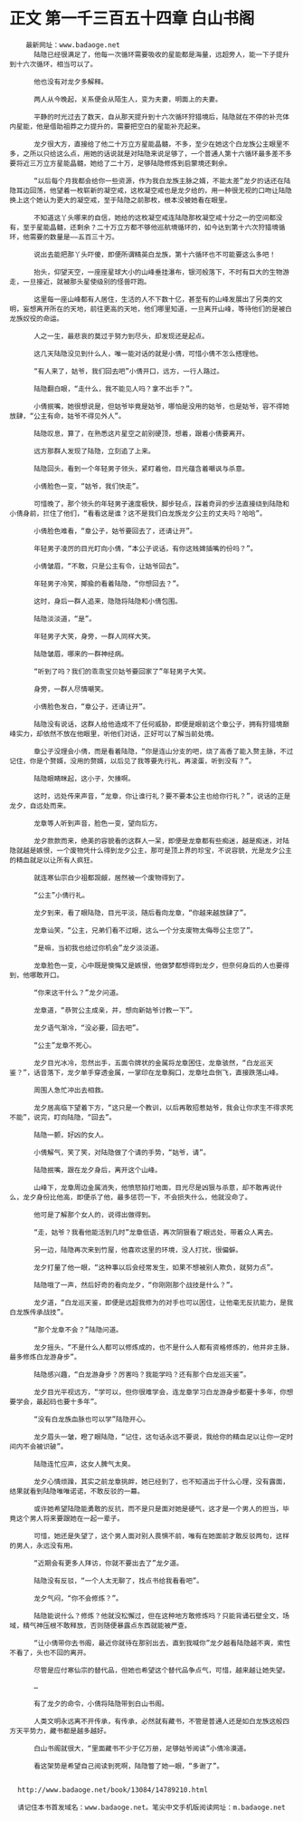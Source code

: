 # 正文 第一千三百五十四章 白山书阁
        最新网址：www.badaoge.net
          陆隐已经很满足了，他每一次循环需要吸收的星能都是海量，远超旁人，能一下子提升到十六次循环，相当可以了。
      
          他也没有对龙夕多解释。
      
          两人从今晚起，关系便会从陌生人，变为夫妻，明面上的夫妻。
      
          平静的时光过去了数天，自从那天提升到十六次循环狩猎境后，陆隐就在不停的补充体内星能，他是借助祖莽之力提升的，需要把空白的星能补充起来。
      
          龙夕很大方，直接给了他二十万立方星能晶髓，不多，至少在她这个白龙族公主眼里不多，之所以只给这么点，用她的话说就是对陆隐来说足够了，一个普通人第十六循环最多差不多要将近三万立方星能晶髓，她给了二十万，足够陆隐修炼到启蒙境还剩余。
      
          “以后每个月我都会给你一些资源，作为我白龙族主脉之婿，不能太差”龙夕的话还在陆隐耳边回荡，他望着一枚崭新的凝空戒，这枚凝空戒也是龙夕给的，用一种很无视的口吻让陆隐换上这个她认为更大的凝空戒，至于陆隐之前那枚，根本没被她看在眼里。
      
          不知道这丫头哪来的自信，她给的这枚凝空戒连陆隐那枚凝空戒十分之一的空间都没有，至于星能晶髓，还剩余？二十万立方都不够他巡航境循环的，如今达到第十六次狩猎境循环，他需要的数量是——五百三十万。
      
          说出去能把那丫头吓傻，即便所谓精英白龙族，第十六循环也不可能要这么多吧！
      
          抬头，仰望天空，一座座星球大小的山峰垂挂瀑布，银河般落下，不时有巨大的生物游走，一旦接近，就被那头星使级别的怪兽吓跑。
      
          这里每一座山峰都有人居住，生活的人不下数十亿，甚至有的山峰发展出了另类的文明，妄想离开所在的天地，前往更高的天地，他们哪里知道，一旦离开山峰，等待他们的是被白龙族奴役的命运。
      
          人之一生，最悲哀的莫过于努力到尽头，却发现还是起点。
      
          这几天陆隐没见到什么人，唯一能对话的就是小倩，可惜小倩不怎么搭理他。
      
          “有人来了，姑爷，我们回去吧”小倩开口，远方，一行人路过。
      
          陆隐翻白眼，“走什么，我不能见人吗？拿不出手？”。
      
          小倩抿嘴，她很想说是，但姑爷毕竟是姑爷，哪怕是没用的姑爷，也是姑爷，容不得她放肆，“公主有命，姑爷不得见外人”。
      
          陆隐叹息，算了，在熟悉这片星空之前别硬顶，想着，跟着小倩要离开。
      
          远方那群人发现了陆隐，立刻追了上来。
      
          陆隐回头，看到一个年轻男子领头，紧盯着他，目光蕴含着嘲讽与杀意。
      
          小倩脸色一变，“姑爷，我们快走”。
      
          可惜晚了，那个领头的年轻男子速度极快，脚步轻点，踩着奇异的步法直接绕到陆隐和小倩身前，拦住了他们，“看看这是谁？这不是我们白龙族龙夕公主的丈夫吗？哈哈”。
      
          小倩脸色难看，“章公子，姑爷要回去了，还请让开”。
      
          年轻男子凌厉的目光盯向小倩，“本公子说话，有你这贱婢插嘴的份吗？”。
      
          小倩皱眉，“不敢，只是公主有令，让姑爷回去”。
      
          年轻男子冷笑，揶揄的看着陆隐，“你想回去？”。
      
          这时，身后一群人追来，隐隐将陆隐和小倩包围。
      
          陆隐淡淡道，“是”。
      
          年轻男子大笑，身旁，一群人同样大笑。
      
          陆隐皱眉，哪来的一群神经病。
      
          “听到了吗？我们的乖乖宝贝姑爷要回家了”年轻男子大笑。
      
          身旁，一群人尽情嘲笑。
      
          小倩脸色发白，“章公子，还请让开”。
      
          陆隐没有说话，这群人给他造成不了任何威胁，即便是眼前这个章公子，拥有狩猎境巅峰实力，却依然不放在他眼里，听他们对话，正好可以了解当前处境。
      
          章公子没理会小倩，而是看着陆隐，“你是连山分支的吧，烧了高香了能入赘主脉，不过记住，你是个赘婿，没用的赘婿，以后见了我等要先行礼，再滚蛋，听到没有？”。
      
          陆隐眼睛眯起，这小子，欠揍啊。
      
          这时，远处传来声音，“龙章，你让谁行礼？要不要本公主也给你行礼？”，说话的正是龙夕，自远处而来。
      
          龙章等人听到声音，脸色一变，望向后方。
      
          龙夕款款而来，绝美的容貌看的这群人一呆，即便是龙章都有些痴迷，越是痴迷，对陆隐就越是嫉恨，一个废物凭什么得到龙夕公主，那可是顶上界的珍宝，不说容貌，光是龙夕公主的精血就足以让所有人疯狂。
      
          就连寒仙宗白少祖都觊觎，居然被一个废物得到了。
      
          “公主”小倩行礼。
      
          龙夕到来，看了眼陆隐，目光平淡，随后看向龙章，“你越来越放肆了”。
      
          龙章讪笑，“公主，兄弟们看不过眼，这么一个分支废物太侮辱公主您了”。
      
          “是嘛，当初我也给过你机会”龙夕淡淡道。
      
          龙章脸色一变，心中既是懊悔又是嫉恨，他做梦都想得到龙夕，但奈何身后的人也要得到，他哪敢开口。
      
          “你来这干什么？”龙夕问道。
      
          龙章道，“恭贺公主成亲，并，想向新姑爷讨教一下”。
      
          龙夕语气渐冷，“没必要，回去吧”。
      
          “公主”龙章不死心。
      
          龙夕目光冰冷，忽然出手，五面令牌状的金属将龙章困住，龙章骇然，“白龙巡天鉴？”，话音落下，龙夕单手穿透金属，一掌印在龙章胸口，龙章吐血倒飞，直接跌落山峰。
      
          周围人急忙冲出去相救。
      
          龙夕居高临下望着下方，“这只是一个教训，以后再敢招惹姑爷，我会让你求生不得求死不能”，说完，盯向陆隐，“回去”。
      
          陆隐一颤，好凶的女人。
      
          小倩解气，笑了笑，对陆隐做了个请的手势，“姑爷，请”。
      
          陆隐抿嘴，跟在龙夕身后，离开这个山峰。
      
          山峰下，龙章周边金属消失，他愤怒拍打地面，目光尽是凶狠与杀意，却不敢再说什么，龙夕身份比他高，即便杀了他，最多惩罚一下，不会损失什么，他就没命了。
      
          他可是了解那个女人的，说得出做得到。
      
          “走，姑爷？我看他能活到几时”龙章低语，再次阴狠看了眼远处，带着众人离去。
      
          另一边，陆隐再次来到竹屋，他喜欢这里的环境，没人打扰，很偏僻。
      
          龙夕打量了他一眼，“这种事以后会经常发生，如果不想被别人欺负，就努力点”。
      
          陆隐哦了一声，然后好奇的看向龙夕，“你刚刚那个战技是什么？”。
      
          龙夕道，“白龙巡天鉴，即便是远超我修为的对手也可以困住，让他毫无反抗能力，是我白龙族传承战技”。
      
          “那个龙章不会？”陆隐问道。
      
          龙夕摇头，“不是什么人都可以修炼成的，也不是什么人都有资格修炼的，他并非主脉，最多修炼白龙游身步”。
      
          陆隐感兴趣，“白龙游身步？厉害吗？我能学吗？还有那个白龙巡天鉴”。
      
          龙夕目光平视远方，“学可以，但你很难学会，连龙章学习白龙游身步都要十多年，你想要学会，最起码也要十多年”。
      
          “没有白龙族血脉也可以学”陆隐开心。
      
          龙夕眉头一皱，瞪了眼陆隐，“记住，这句话永远不要说，我给你的精血足以让你一定时间内不会被识破”。
      
          陆隐连忙应声，这女人脾气太臭。
      
          龙夕心情烦躁，其实之前龙章挑衅，她已经到了，也不知道出于什么心理，没有露面，结果就看到陆隐唯唯诺诺，不敢反驳的一幕。
      
          或许她希望陆隐能勇敢的反抗，而不是只是面对她是硬气，这才是一个男人的担当，毕竟这个男人将来要跟她在一起一辈子。
      
          可惜，她还是失望了，这个男人面对别人畏惧不前，唯有在她面前才敢反驳两句，这样的男人，永远没有用。
      
          “近期会有更多人拜访，你就不要出去了”龙夕道。
      
          陆隐没有反驳，“一个人太无聊了，找点书给我看看吧”。
      
          龙夕气闷，“你不会修炼？”。
      
          陆隐能说什么？修炼？他就没松懈过，但在这种地方敢修炼吗？只能背诵石壁全文，场域，精气神压根不敢释放，否则随便暴露点东西就能被严查。
      
          “让小倩带你去书阁，最近你就待在那别出去，直到我喊你”龙夕越看陆隐越不爽，索性不看了，头也不回的离开。
      
          尽管是应付寒仙宗的替代品，但她也希望这个替代品争点气，可惜，越来越让她失望。
      
          …
      
          有了龙夕的命令，小倩将陆隐带到白山书阁。
      
          人类文明永远离不开传承，有传承，必然就有藏书，不管是普通人还是如白龙族这般四方天平势力，藏书都是越多越好。
      
          白山书阁就很大，“里面藏书不少于亿万册，足够姑爷阅读”小倩冷漠道。
      
          看这架势是希望自己阅读到死啊，陆隐瞥了她一眼，“多谢了”。
      
      
      http://www.badaoge.net/book/13084/14789210.html
      
      请记住本书首发域名：www.badaoge.net。笔尖中文手机版阅读网址：m.badaoge.net